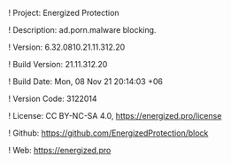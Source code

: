 ! Project: Energized Protection

! Description: ad.porn.malware blocking.

! Version: 6.32.0810.21.11.312.20

! Build Version: 21.11.312.20

! Build Date: Mon, 08 Nov 21 20:14:03 +06

! Version Code: 3122014

! License: CC BY-NC-SA 4.0, https://energized.pro/license

! Github: https://github.com/EnergizedProtection/block

! Web: https://energized.pro
